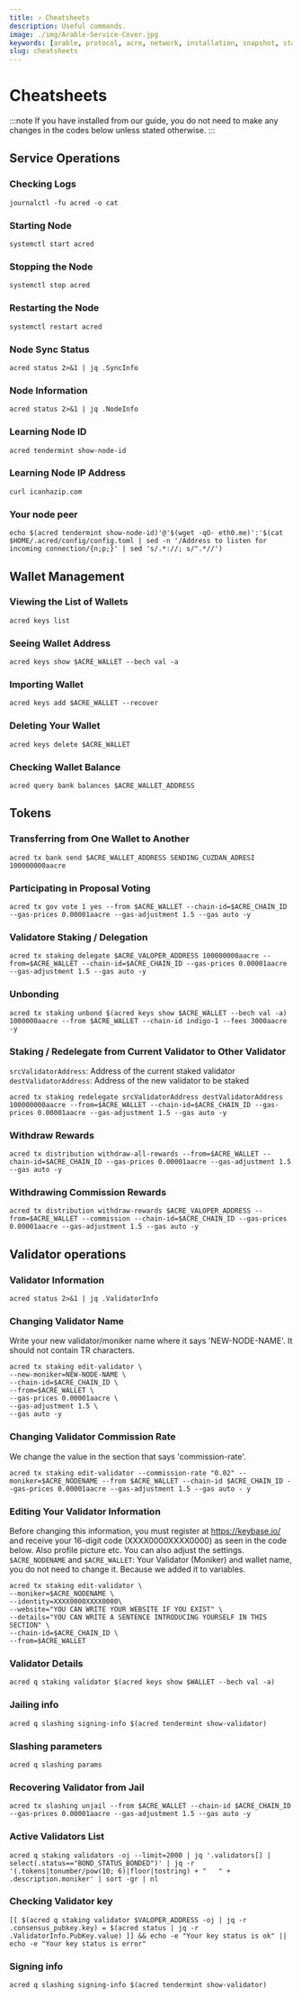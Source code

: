 ```yaml
---
title: ⤴️ Cheatsheets
description: Useful commands.
image: ./img/Arable-Service-Cover.jpg
keywords: [arable, protocol, acre, network, installation, snapshot, statesync, update]
slug: cheatsheets
---
```


# Cheatsheets 
:::note
If you have installed from our guide, you do not need to make any changes in the codes below unless stated otherwise.
:::

## Service Operations

### Checking Logs
```
journalctl -fu acred -o cat
```

### Starting Node
```
systemctl start acred
```

### Stopping the Node
```
systemctl stop acred
```

### Restarting the Node
```
systemctl restart acred
```

### Node Sync Status
```
acred status 2>&1 | jq .SyncInfo
```

### Node Information
```
acred status 2>&1 | jq .NodeInfo
```

### Learning Node ID
```
acred tendermint show-node-id
```

### Learning Node IP Address
```
curl icanhazip.com
```

### Your node peer
```
echo $(acred tendermint show-node-id)'@'$(wget -qO- eth0.me)':'$(cat $HOME/.acred/config/config.toml | sed -n '/Address to listen for incoming connection/{n;p;}' | sed 's/.*://; s/".*//')
```

## Wallet Management

### Viewing the List of Wallets
```
acred keys list
```

### Seeing Wallet Address
```
acred keys show $ACRE_WALLET --bech val -a
```

### Importing Wallet
```
acred keys add $ACRE_WALLET --recover
```

### Deleting Your Wallet
```
acred keys delete $ACRE_WALLET
```

### Checking Wallet Balance
```
acred query bank balances $ACRE_WALLET_ADDRESS
```

## Tokens

### Transferring from One Wallet to Another
```
acred tx bank send $ACRE_WALLET_ADDRESS SENDING_CUZDAN_ADRESI 100000000aacre
```

### Participating in Proposal Voting
```
acred tx gov vote 1 yes --from $ACRE_WALLET --chain-id=$ACRE_CHAIN_ID --gas-prices 0.00001aacre --gas-adjustment 1.5 --gas auto -y
```

### Validatore Staking / Delegation
```
acred tx staking delegate $ACRE_VALOPER_ADDRESS 100000000aacre --from=$ACRE_WALLET --chain-id=$ACRE_CHAIN_ID --gas-prices 0.00001aacre --gas-adjustment 1.5 --gas auto -y
```
### Unbonding
```
acred tx staking unbond $(acred keys show $ACRE_WALLET --bech val -a) 1000000aacre --from $ACRE_WALLET --chain-id indigo-1 --fees 3000aacre -y
```

### Staking / Redelegate from Current Validator to Other Validator
`srcValidatorAddress`: Address of the current staked validator
`destValidatorAddress`: Address of the new validator to be staked
```
acred tx staking redelegate srcValidatorAddress destValidatorAddress 100000000aacre --from=$ACRE_WALLET --chain-id=$ACRE_CHAIN_ID --gas-prices 0.00001aacre --gas-adjustment 1.5 --gas auto -y
```

### Withdraw Rewards
```
acred tx distribution withdraw-all-rewards --from=$ACRE_WALLET --chain-id=$ACRE_CHAIN_ID --gas-prices 0.00001aacre --gas-adjustment 1.5 --gas auto -y
```

### Withdrawing Commission Rewards

```
acred tx distribution withdraw-rewards $ACRE_VALOPER_ADDRESS --from=$ACRE_WALLET --commission --chain-id=$ACRE_CHAIN_ID --gas-prices 0.00001aacre --gas-adjustment 1.5 --gas auto -y
```

## Validator operations

### Validator Information
```
acred status 2>&1 | jq .ValidatorInfo
```

### Changing Validator Name
Write your new validator/moniker name where it says 'NEW-NODE-NAME'. It should not contain TR characters.
```
acred tx staking edit-validator \
--new-moniker=NEW-NODE-NAME \
--chain-id=$ACRE_CHAIN_ID \
--from=$ACRE_WALLET \
--gas-prices 0.00001aacre \
--gas-adjustment 1.5 \
--gas auto -y
```

### Changing Validator Commission Rate
We change the value in the section that says 'commission-rate'.
```
acred tx staking edit-validator --commission-rate "0.02" --moniker=$ACRE_NODENAME --from $ACRE_WALLET --chain-id $ACRE_CHAIN_ID --gas-prices 0.00001aacre --gas-adjustment 1.5 --gas auto - y
```

### Editing Your Validator Information
Before changing this information, you must register at https://keybase.io/ and receive your 16-digit code (XXXX0000XXXX0000) as seen in the code below. Also profile picture etc. You can also adjust the settings.
`$ACRE_NODENAME` and `$ACRE_WALLET`: Your Validator (Moniker) and wallet name, you do not need to change it. Because we added it to variables.
```
acred tx staking edit-validator \
--moniker=$ACRE_NODENAME \
--identity=XXXX0000XXXX0000\
--website="YOU CAN WRITE YOUR WEBSITE IF YOU EXIST" \
--details="YOU CAN WRITE A SENTENCE INTRODUCING YOURSELF IN THIS SECTION" \
--chain-id=$ACRE_CHAIN_ID \
--from=$ACRE_WALLET
```

### Validator Details
```
acred q staking validator $(acred keys show $WALLET --bech val -a)
```

### Jailing info
```
acred q slashing signing-info $(acred tendermint show-validator)
```

### Slashing parameters
```
acred q slashing params
```

### Recovering Validator from Jail
```
acred tx slashing unjail --from $ACRE_WALLET --chain-id $ACRE_CHAIN_ID --gas-prices 0.00001aacre --gas-adjustment 1.5 --gas auto -y
```

### Active Validators List
```
acred q staking validators -oj --limit=2000 | jq '.validators[] | select(.status=="BOND_STATUS_BONDED")' | jq -r '(.tokens|tonumber/pow(10; 6)|floor|tostring) + " 	 " + .description.moniker' | sort -gr | nl
```

### Checking Validator key
```
[[ $(acred q staking validator $VALOPER_ADDRESS -oj | jq -r .consensus_pubkey.key) = $(acred status | jq -r .ValidatorInfo.PubKey.value) ]] && echo -e "Your key status is ok" || echo -e "Your key status is error"
```

### Signing info
```
acred q slashing signing-info $(acred tendermint show-validator)
```

